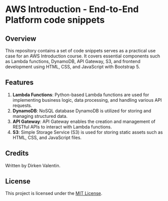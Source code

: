# AWS Introduction - End-to-End Platform code snippets

## Overview
This repository contains a set of code snippets serves as a practical use case for an AWS Introduction course. It covers essential components such as Lambda functions, DynamoDB, API Gateway, S3, and frontend development using HTML, CSS, and JavaScript with Bootstrap 5.

## Features
1. **Lambda Functions**: Python-based Lambda functions are used for implementing business logic, data processing, and handling various API requests.
2. **DynamoDB**: NoSQL database DynamoDB is utilized for storing and managing structured data.
3. **API Gateway**: API Gateway enables the creation and management of RESTful APIs to interact with Lambda functions.
4. **S3**: Simple Storage Service (S3) is used for storing static assets such as HTML, CSS, and JavaScript files.

## Credits
Written by Dirken Valentin.

## License
This project is licensed under the [MIT License](LICENSE).
